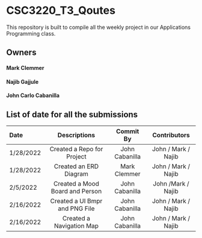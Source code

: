 # CSC3220_T3_Qoutes

This repository is built to compile all the weekly project in our Applications Programming class. 

## Owners

#### Mark Clemmer

#### Najib Gajjule

#### John Carlo Cabanilla

## List of date for all the submissions


| Date | Descriptions | Commit By |  Contributors
| :---         |     :---:      |   :---: |   :---: | 
| 1/28/2022   | Created a Repo for Project     | John Cabanilla |  John / Mark / Najib |
| 1/28/2022     | Created an ERD Diagram       | Mark Clemmer |  John / Mark / Najib |
| 2/5/2022     | Created a Mood Board and Person       | John Cabanilla |  John /Mark / Najib |
| 2/16/2022     | Created a UI Bmpr and PNG File   |  John Cabanilla |  John / Mark / Najib |
| 2/16/2022     | Created a Navigation Map |  John Cabanilla |  John / Mark / Najib |

